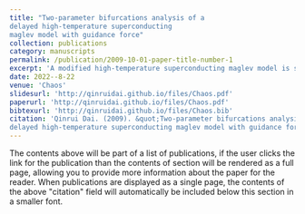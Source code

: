 ```yaml
---
title: "Two-parameter bifurcations analysis of a
delayed high-temperature superconducting
maglev model with guidance force"
collection: publications
category: manuscripts
permalink: /publication/2009-10-01-paper-title-number-1
excerpt: 'A modified high-temperature superconducting maglev model is studied in this paper, mainly considering the influence of time delay on the dynamic properties of the system.'
date: 2022--8-22
venue: 'Chaos'
slidesurl: 'http://qinruidai.github.io/files/Chaos.pdf'
paperurl: 'http://qinruidai.github.io/files/Chaos.pdf'
bibtexurl: 'http://qinruidai.github.io/files/Chaos.bib'
citation: 'Qinrui Dai. (2009). &quot;Two-parameter bifurcations analysis of a
delayed high-temperature superconducting maglev model with guidance force.&quot; <i>Chaos</i>. 32, 083128.'
---
```

The contents above will be part of a list of publications, if the user clicks the link for the publication than the contents of section will be rendered as a full page, allowing you to provide more information about the paper for the reader. When publications are displayed as a single page, the contents of the above "citation" field will automatically be included below this section in a smaller font.
